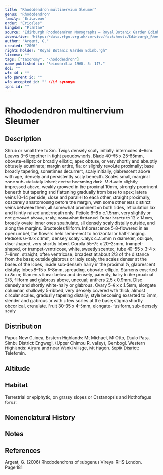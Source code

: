```yaml
---
title: "Rhododendron multinervium Sleumer"
genus: "Rhododendron"
family: "Ericaceae"
order: "Ericales"
kingdom: "Plantae"
source: "Edinburgh Rhododendron Monographs – Royal Botanic Garden Edinburgh"
identifier: "https://data.rbge.org.uk/service/factsheets/Edinburgh_Rhododendron_Monographs.xhtml"
author: "Argent, G."
created: "2006"
rights holder: "Royal Botanic Garden Edinburgh"
license: ""
tags: ["taxonomy", "Rhododendron"]
name published in: "Reinwardtia 1960. 5: 117."
doi: ""
wfo id : ""
wfo parent id: ""
wfo accepted id: "" //if synonym                      
ipni id: ""
---
```


                       

# Rhododendron multinervium Sleumer

## Description
Shrub or small tree to 3m. Twigs densely scaly initially; internodes 4–6cm. Leaves 3–6 together in tight pseudo­whorls. Blade 40–95 x 25–65mm, obovate-elliptic or broadly elliptic; apex obtuse, or very shortly and abruptly obtusely acuminate; margin entire, flat or slightly revolute proximally; base broadly tapering, sometimes decurrent, scaly initially, glabrescent above with age, densely and persistently scaly beneath. Scales small, marginal zone sub-stellately lobed; centre becoming dark. Mid-vein slightly impressed above, weakly grooved in the proximal 10mm, strongly prominent beneath but tapering and flattening gradually from base to apex; lateral veins 10–14 per side, close and parallel to each other, straight proximally, obscurely anastomosing before the margin, with some other less distinct veins between them, all somewhat prominent on both sides, reticulation lax and faintly raised underneath only. Petiole 6–8 x c.1.5mm, very slightly or not grooved above, scaly, somewhat flattened. Outer bracts to 12 x 14mm, broadly ovate, inner ones spathulate, all densely scaly distally outside, and along the margins. Bracteoles filiform. Inflorescence 5–8-flowered in an open umbel, the flowers held semi-erect to horizontal or half-hanging. Pedicels 6–10 x c.1mm, densely scaly. Calyx c.2.5mm in diameter, oblique, disc-shaped, very shortly lobed. Corolla 55–75 x 20–25mm, trumpet-shaped, or trumpet-ventricose, white, sweetly scented; tube 40–55 x 3–4 x 7–8mm, straight, often ventricose, broadest at about 2/3 of the distance from the base; outside glabrous or laxly scaly, the scales denser at the bases of the lobes, inside sub-densely hairy in the proximal ½, glabrescent distally; lobes 8–15 x 6–8mm, spreading, obovate-elliptic. Stamens exserted to 8mm; filaments linear below and densely, patently, hairy in the proximal 2/3, filiform and glabrous above, unequal; anthers 2.5 x 0.9mm. Disc densely and shortly white-hairy or glabrous. Ovary 5–6 x c.1.5mm, elongate columnar, shallowly 5-ribbed, very densely covered with thick, almost circular scales, gradually tapering distally; style becoming exserted to 8mm, slender and glabrous or with a few scales at the base; stigma shortly obconical, crenulate. Fruit 30–35 x 4–5mm, elongate- fusiform, sub-densely scaly.

## Distribution
Papua New Guinea, Eastern Highlands: Mt Michael, Mt Otto, Daulo Pass. Simbu District: Engwegl, (Upper Chimbu R. valley), Gembogl. Western Highlands: Aiyura and near Wankl village, Mt Hagen. Sepik District: Telefomin.

## Altitude


## Habitat
Terrestrial or epiphytic, on grassy slopes or Castanopsis and Nothofagus forest

## Nomenclatural History

                       
## Notes


## References

Argent, G. (2006) Rhododendrons of subgenus Vireya. RHS:London. Page:181
